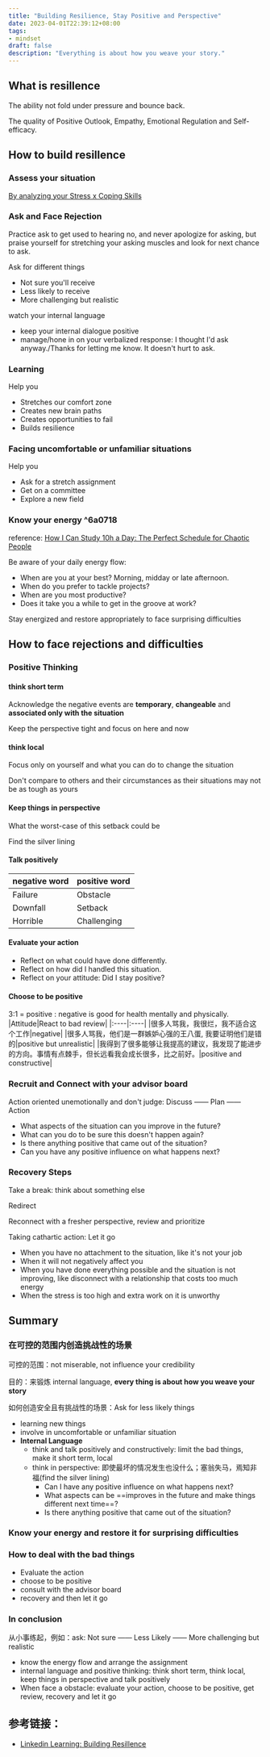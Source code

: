 ```yaml
---
title: "Building Resilience, Stay Positive and Perspective"
date: 2023-04-01T22:39:12+08:00
tags:
- mindset
draft: false
description: "Everything is about how you weave your story."
---
```

## What is resillence
The ability not fold under pressure and bounce back.

The quality of Positive Outlook, Empathy, Emotional Regulation and Self-efficacy.

## How to build resillence
### Assess your situation
[By analyzing your Stress x Coping Skills](https://wormhole.app/BDA9L#jAM9NjApQG3u0W-4N_ajRw)

### Ask and Face Rejection
Practice ask to get used to hearing no, and never apologize for asking, but praise yourself for stretching your asking muscles and look for next chance to ask.

Ask for different things
- Not sure you'll receive
- Less likely to receive
- More challenging but realistic

watch your internal language
- keep your internal dialogue positive
- manage/hone in on your verbalized response: I thought I'd ask anyway./Thanks for letting me know. It doesn't hurt to ask.
### Learning
Help you
- Stretches our comfort zone
- Creates new brain paths
- Creates opportunities to fail
- Builds resilience
### Facing uncomfortable or unfamiliar situations
Help you
- Ask for a stretch assignment
- Get on a committee
- Explore a new field
### Know your energy ^6a0718
reference: [How I Can Study 10h a Day: The Perfect Schedule for Chaotic People](https://www.youtube.com/watch?v=v8EaeKusFvA)

Be aware of your daily energy flow:
- When are you at your best? Morning, midday or late afternoon.
- When do you prefer to tackle projects?
- When are you most productive?
- Does it take you a while to get in the groove at work?

Stay energized and restore appropriately to face surprising difficulties

## How to face rejections and difficulties
### Positive Thinking
#### think short term 
Acknowledge the negative events are **temporary**, **changeable** and **associated only with the situation**

Keep the perspective tight and focus on here and now

#### think local
Focus only on yourself and what you can do to change the situation

Don't compare to others and their circumstances as their situations may not be as tough as yours

#### Keep things in perspective
What the worst-case of this setback could be

Find the silver lining

#### Talk positively
|negative word|positive word|
|:----|:----|
|Failure|Obstacle|
|Downfall|Setback|
|Horrible|Challenging|

#### Evaluate your action
- Reflect on what could have done differently.
- Reflect on how did I handled this situation.
- Reflect on your attitude: Did I stay positive?

#### Choose to be positive
3:1 = positive : negative is good for health mentally and physically.
|Attitude|React to bad review|
|:----|:----|
|很多人骂我，我很烂，我不适合这个工作|negative| 
|很多人骂我，他们是一群嫉妒心强的王八蛋, 我要证明他们是错的|positive but unrealistic|
|我得到了很多能够让我提高的建议，我发现了能进步的方向。事情有点棘手，但长远看我会成长很多，比之前好。|positive and constructive|

### Recruit and Connect with your advisor board
Action oriented unemotionally and don't judge: Discuss —— Plan —— Action

- What aspects of the situation can you improve in the future?
- What can you do to be sure this doesn't happen again?
- Is there anything positive that came out of the situation?
- Can you have any positive influence on what happens next?

### Recovery Steps
Take a break: think about something else

Redirect

Reconnect with a fresher perspective, review and prioritize

Taking cathartic action: Let it go
- When you have no attachment to the situation, like it's not your job
- When it will not negatively affect you
- When you have done everything possible and the situation is not improving, like disconnect with a relationship that costs too much energy
- When the stress is too high and extra work on it is unworthy

## Summary
### 在可控的范围内创造**挑战性的场景**
可控的范围：not miserable, not influence your credibility

目的：来锻炼 internal language, **every thing is about how you weave your story**

如何创造安全且有挑战性的场景：Ask for less likely things
- learning new things
- involve in uncomfortable or unfamiliar situation
- **Internal Language**
	- think and talk positively and constructively: limit the bad things, make it short term, local
	- think in perspective: 即使最坏的情况发生也没什么；塞翁失马，焉知非福(find the silver lining)
		- Can I have any positive influence on what happens next?
		- What aspects can be ==improves in the future and make things different next time==?
		- Is there anything positive that came out of the situation?
### Know your energy and restore it for surprising difficulties
### How to deal with the bad things
- Evaluate the action
- choose to be positive
- consult with the advisor board
- recovery and then let it go

### In conclusion
从小事练起，例如：ask: Not sure —— Less Likely —— More challenging but realistic
- know the energy flow and arrange the assignment
- internal language and positive thinking: think short term, think local, keep things in perspective and talk positively
- When face a obstacle: evaluate your action, choose to be positive, get review, recovery and let it go

## 参考链接：
- [Linkedin Learning: Building Resillence](https://www.linkedin.com/learning/building-resilience/what-why-and-how-to-become-resilient?autoplay=true&contextUrn=urn%3Ali%3AlearningCollection%3A6982312385277550592)